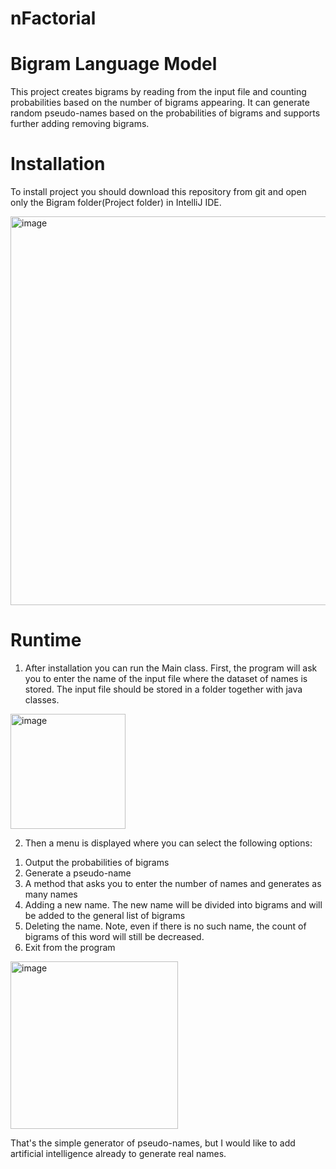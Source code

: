 # nFactorial
# Bigram Language Model
This project creates bigrams by reading from the input file and counting probabilities based on the number of bigrams appearing. It can generate random pseudo-names based on the probabilities of bigrams and supports further adding removing bigrams.

# Installation
To install project you should download this repository from git and open only the Bigram folder(Project folder) in IntelliJ IDE.

<img width="622" alt="image" src="https://user-images.githubusercontent.com/104587403/236528774-a69abe18-c89d-4f9a-b818-a28cddf82fa8.png">

# Runtime
1. After installation you can run the Main class. First, the program will ask you to enter the name of the input file where the dataset of names is stored. The input file should be stored in a folder together with java classes.

<img width="184" alt="image" src="https://user-images.githubusercontent.com/104587403/236529524-63e23bae-8043-43ac-a326-52db2399eca9.png">

2. Then a menu is displayed where you can select the following options:
1) Output the probabilities of bigrams
2) Generate a pseudo-name
3) A method that asks you to enter the number of names and generates as many names
4) Adding a new name. The new name will be divided into bigrams and will be added to the general list of bigrams
5) Deleting the name. Note, even if there is no such name, the count of bigrams of this word will still be decreased.
6) Exit from the program

<img width="268" alt="image" src="https://user-images.githubusercontent.com/104587403/236532106-088b3767-4484-4a59-9a60-4dcc43a1feb4.png">

That's the simple generator of pseudo-names, but I would like to add artificial intelligence already to generate real names.
